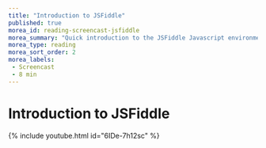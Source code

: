 ```yaml
---
title: "Introduction to JSFiddle"
published: true
morea_id: reading-screencast-jsfiddle
morea_summary: "Quick introduction to the JSFiddle Javascript environment"
morea_type: reading
morea_sort_order: 2
morea_labels:
 - Screencast
 - 8 min
---
```

# Introduction to JSFiddle

{% include youtube.html id="6IDe-7h12sc" %}
